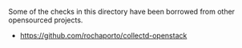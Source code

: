 Some of the checks in this directory have been borrowed from other opensourced projects.

* https://github.com/rochaporto/collectd-openstack

